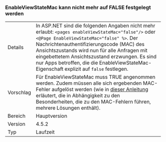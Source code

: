 ### <a name="no-longer-able-to-set-enableviewstatemac-to-false"></a>EnableViewStateMac kann nicht mehr auf FALSE festgelegt werden

|   |   |
|---|---|
|Details|In ASP.NET sind die folgenden Angaben nicht mehr erlaubt: <code>&lt;pages enableViewStateMac=&quot;false&quot;/&gt;</code> oder <code>&lt;@Page EnableViewStateMac=&quot;false&quot; %&gt;</code>. Der Nachrichtenauthentifizierungscode (MAC) des Ansichtszustands wird nun für alle Anfragen mit eingebettetem Ansichtszustand erzwungen. Es sind nur Apps betroffen, die die EnableViewStateMac-Eigenschaft explizit auf <code>false</code> festlegen.|
|Vorschlag|Für EnableViewStateMac muss TRUE angenommen werden. Zudem müssen alle sich ergebenden MAC-Fehler aufgelöst werden (wie in [dieser Anleitung](https://support.microsoft.com/kb/2915218) erläutert, die in Abhängigkeit zu den Besonderheiten, die zu den MAC-Fehlern führen, mehrere Lösungen enthält).|
|Bereich|Hauptversion|
|Version|4.5.2|
|Typ|Laufzeit|

